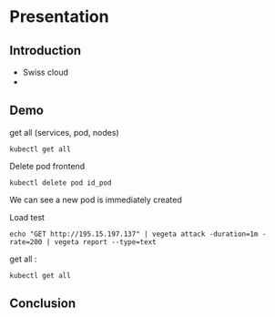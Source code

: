 # Presentation

## Introduction

- Swiss cloud
- 

## Demo

get all (services, pod, nodes)
```shell
kubectl get all
```
Delete pod frontend
```shell
kubectl delete pod id_pod
```
We can see a new pod is immediately created


Load test
```shell
echo "GET http://195.15.197.137" | vegeta attack -duration=1m -rate=200 | vegeta report --type=text
```
get all :

```shell
kubectl get all
```

## Conclusion
